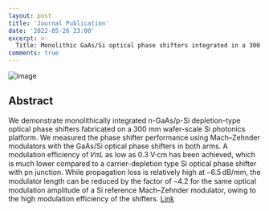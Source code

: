 ```yaml
---
layout: post
title: 'Journal Publication'
date: '2022-05-26 23:00'
excerpt: >-
  Title: Monolithic GaAs/Si optical phase shifters integrated in a 300 mm Si photonics platform
comments: true
---
```


![image](https://user-images.githubusercontent.com/32427749/170594683-4ec2560a-772c-4ae2-abc0-0459b27b03a5.png)


## Abstract
We demonstrate monolithically integrated n-GaAs/p-Si depletion-type optical phase shifters fabricated on a 300 mm wafer-scale Si photonics platform. We measured the phase shifter performance using Mach–Zehnder modulators with the GaAs/Si optical phase shifters in both arms. A modulation efficiency of 𝑉𝜋𝐿 as low as 0.3 V·cm has been achieved, which is much lower compared to a carrier-depletion type Si optical phase shifter with pn junction. While propagation loss is relatively high at ∼6.5 dB/mm, the modulator length can be reduced by the factor of ∼4.2 for the same optical modulation amplitude of a Si reference Mach–Zehnder modulator, owing to the high modulation efficiency of the shifters.
[Link](https://opg.optica.org/prj/fulltext.cfm?uri=prj-10-6-1509&id=473215)
